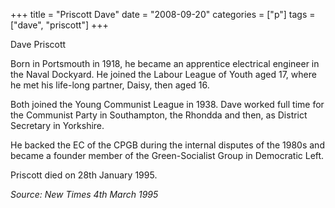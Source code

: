 +++
title = "Priscott Dave"
date = "2008-09-20"
categories = ["p"]
tags = ["dave", "priscott"]
+++

Dave Priscott

Born in Portsmouth in 1918, he became an apprentice electrical engineer in the Naval Dockyard. He joined the Labour League of Youth aged 17, where he met his life-long partner, Daisy, then aged 16.

Both joined the Young Communist League in 1938. Dave worked full time for the Communist Party in Southampton, the Rhondda and then, as District Secretary in Yorkshire.

He backed the EC of the CPGB during the internal disputes of the 1980s and became a founder member of the Green-Socialist Group in Democratic Left.

Priscott died on 28th January 1995.

_Source: New Times 4th March 1995_
